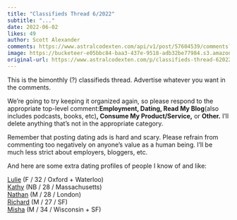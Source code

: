 ```yaml
---
title: "Classifieds Thread 6/2022"
subtitle: "..."
date: 2022-06-02
likes: 49
author: Scott Alexander
comments: https://www.astralcodexten.com/api/v1/post/57604539/comments?&all_comments=true
image: https://bucketeer-e05bbc84-baa3-437e-9518-adb32be77984.s3.amazonaws.com/public/images/f776cd31-7cf8-4855-8ab1-3a05802ae9e2_617x395.png
original-url: https://www.astralcodexten.com/p/classifieds-thread-62022
---
```

This is the bimonthly (?) classifieds thread. Advertise whatever you want in the comments.

We’re going to try keeping it organized again, so please respond to the appropriate top-level comment:**Employment, Dating, Read My Blog**(also includes podcasts, books, etc)**, Consume My Product/Service,** or **Other.** I’ll delete anything that’s not in the appropriate category.

Remember that posting dating ads is hard and scary. Please refrain from commenting too negatively on anyone’s value as a human being. I’ll be much less strict about employers, bloggers, etc.

And here are some extra dating profiles of people I know of and like:

[Lulie](https://www.lulie.co.uk/date-me/) (F / 32 / Oxford + Waterloo)  
[Kathy](https://docs.google.com/document/d/1LkBlL5T4ocCoL4okfJEa6Jqds16ZhfLFtKklbry_DG4/edit) (NB / 28 / Massachusetts)  
[Nathan](https://docs.google.com/document/d/1Stk3XS_cbQpFdjo4LYdcwMqWxbCF4b5pcROBn8JcR9Q/edit#) (M / 28 / London)  
[Richard](https://docs.google.com/document/d/14iR0P1MQ8DdyoUXv_3_K1aWewwf1wRXIxwWHy-GuG3Y/edit) (M / 27 / SF)  
[Misha](https://drethelin.com/romance/) (M / 34 / Wisconsin + SF)  

